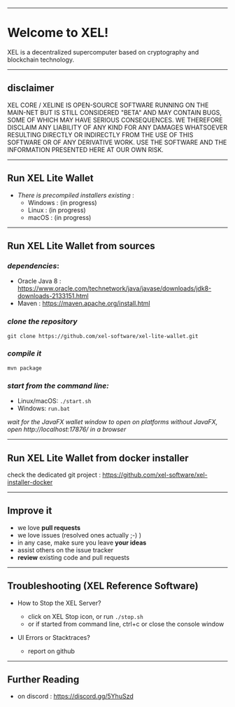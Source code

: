 ----
# Welcome to XEL!

XEL is a decentralized supercomputer based on cryptography and blockchain technology.

----
## disclaimer

XEL CORE / XELINE IS OPEN-SOURCE SOFTWARE RUNNING ON THE MAIN-NET BUT IS STILL CONSIDERED "BETA" AND MAY CONTAIN BUGS, SOME OF WHICH MAY HAVE SERIOUS CONSEQUENCES. WE THEREFORE DISCLAIM ANY LIABILITY OF ANY KIND FOR ANY DAMAGES WHATSOEVER RESULTING DIRECTLY OR INDIRECTLY FROM THE USE OF THIS SOFTWARE OR OF ANY DERIVATIVE WORK. USE THE SOFTWARE AND THE INFORMATION PRESENTED HERE AT OUR OWN RISK.

----
## Run XEL Lite Wallet

- *There is precompiled installers existing* :
  - Windows : (in progress)
  - Linux : (in progress)
  - macOS : (in progress)

----
## Run XEL Lite Wallet from sources

### *dependencies*:
  - Oracle Java 8 : https://www.oracle.com/technetwork/java/javase/downloads/jdk8-downloads-2133151.html
  - Maven : https://maven.apache.org/install.html

### *clone the repository*

`git clone https://github.com/xel-software/xel-lite-wallet.git`

### *compile it*

`mvn package`

### *start from the command line:*
  - Linux/macOS: `./start.sh`
  - Windows: `run.bat`

*wait for the JavaFX wallet window to open*
*on platforms without JavaFX, open http://localhost:17876/ in a browser*

----
## Run XEL Lite Wallet from docker installer

check the dedicated git project : https://github.com/xel-software/xel-installer-docker

----
## Improve it

  - we love **pull requests**
  - we love issues (resolved ones actually ;-) )
  - in any case, make sure you leave **your ideas**
  - assist others on the issue tracker
  - **review** existing code and pull requests

----
## Troubleshooting (XEL Reference Software)

  - How to Stop the XEL Server?
    - click on XEL Stop icon, or run `./stop.sh`
    - or if started from command line, ctrl+c or close the console window

  - UI Errors or Stacktraces?
    - report on github

----
## Further Reading

  - on discord : https://discord.gg/5YhuSzd
